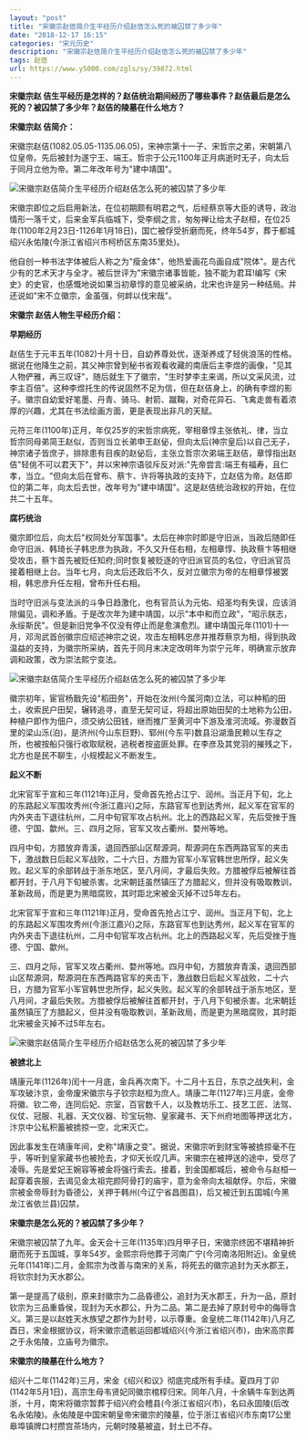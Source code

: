 ```yaml
---
layout: "post"
title: "宋徽宗赵佶简介生平经历介绍赵佶怎么死的被囚禁了多少年"
date: "2018-12-17 16:15"
categories: "宋元历史"
description: "宋徽宗赵佶简介生平经历介绍赵佶怎么死的被囚禁了多少年"
tags: 赵佶
url: https://www.y5000.com/zgls/sy/39872.html
---
```






**宋徽宗赵 佶生平经历是怎样的？赵佶统治期间经历了哪些事件？赵佶最后是怎么死的？被囚禁了多少年？赵佶的陵墓在什么地方？**

 **宋徽宗赵 佶简介：**

宋徽宗赵佶(1082.05.05-1135.06.05)，宋神宗第十一子、宋哲宗之弟，宋朝第八位皇帝。先后被封为遂宁王、端王。哲宗于公元1100年正月病逝时无子，向太后于同月立他为帝。第二年改年号为"建中靖国"。

![宋徽宗赵佶简介生平经历介绍赵佶怎么死的被囚禁了多少年](https://img.y5000.com/uploads/allimg/190109/fd749cef4c3c14a7cf1819574e83b2fa.jpg)

宋徽宗即位之后启用新法，在位初期颇有明君之气，后经蔡京等大臣的诱导，政治情形一落千丈，后来金军兵临城下，受李纲之言，匆匆禅让给太子赵桓，在位25年(1100年2月23日-1126年1月18日)，国亡被俘受折磨而死，终年54岁，葬于都城绍兴永佑陵(今浙江省绍兴市柯桥区东南35里处)。

他自创一种书法字体被后人称之为"瘦金体"，他热爱画花鸟画自成"院体"。是古代少有的艺术天才与全才。被后世评为"宋徽宗诸事皆能，独不能为君耳!编写《宋史》的史官，也感慨地说如果当初章惇的意见被采纳，北宋也许是另一种结局。并还说如"宋不立徽宗，金虽强，何衅以伐宋哉"。

 **宋徽宗 赵佶人物生平经历介绍：**

 **早期经历**

赵佶生于元丰五年(1082)十月十日，自幼养尊处优，逐渐养成了轻佻浪荡的性格。据说在他降生之前，其父神宗曾到秘书省观看收藏的南唐后主李煜的画像，"见其人物俨雅，再三叹讶"，随后就生下了徽宗，"生时梦李主来谒，所以文采风流，过李主百倍"。这种李煜托生的传说固然不足为信，但在赵佶身上，的确有李煜的影子。徽宗自幼爱好笔墨、丹青、骑马、射箭、蹴鞠，对奇花异石、飞禽走兽有着浓厚的兴趣，尤其在书法绘画方面，更是表现出非凡的天赋。

元符三年(1100年)正月，年仅25岁的宋哲宗病死，宰相章惇主张依礼、律，当立哲宗同母弟简王赵似，否则当立长弟申王赵佖，但向太后(神宗皇后)以自己无子，神宗诸子皆庶子，排除患有目疾的赵佖后，主张立哲宗次弟端王赵佶，章惇指出赵佶"轻佻不可以君天下"，并以宋神宗语驳斥反对派:"先帝尝言:端王有福寿，且仁孝，当立。"但向太后在曾布、蔡卞、许将等执政的支持下，立赵佶为帝。赵佶即位的第二年，向太后去世，改年号为"建中靖国"。这是赵佶统治政权的开始，在位共二十五年。

 **腐朽统治**

徽宗即位后，向太后"权同处分军国事"。太后在神宗时即是守旧派，当政后随即任命守旧派、韩琦长子韩忠彦为执政，不久又升任右相，左相章惇、执政蔡卞等相继受攻击，蔡卞首先被贬任知府;同时恢复被贬逐的守旧派官员的名位，守旧派官员接着相继上台。当年七月，向太后还政后不久，反对立徽宗为帝的左相章惇被罢相，韩忠彦升任左相，曾布升任右相。

当时守旧派与变法派的斗争日趋激化，也有官员认为元佑、绍圣均有失误，应该消除偏见，调和矛盾。于是改次年为建中靖国，以示"本中和而立政"，"昭示朕志，永绥斯民"。但是新旧党争不仅没有停止而是愈演愈烈。建中靖国元年(1101)十一月，邓洵武首创徽宗应绍述神宗之说，攻击左相韩忠彦并推荐蔡京为相，得到执政温益的支持，为徽宗所采纳，首先于同月末决定改明年为崇宁元年，明确宣示放弃调和政策，改为崇法熙宁变法。

![宋徽宗赵佶简介生平经历介绍赵佶怎么死的被囚禁了多少年](https://img.y5000.com/uploads/allimg/190109/12e7550e2aa41f389ad465d8b84dd0d0.jpg)

徽宗初年，宦官杨戬先设"稻田务"，开始在汝州(今属河南)立法，可以种稻的田土，收索民户田契，辗转追寻，直至无契可证，将超出原始田契的土地称为公田，种植户即作为佃户，须交纳公田钱，继而推广至黄河中下游及淮河流域。弥漫数百里的梁山泺(泊)，是济州(今山东巨野)、郓州(今东平)数县沿湖渔民赖以生存之所，也被按船只强行收取赋税，逃税者按盗匪处罪。在李彦及其党羽的摧残之下，北方也是民不聊生，小规模起义不断发生。

 **起义不断**

北宋官军于宣和三年(1121年)正月，受命首先抢占江宁、润州。当正月下旬，北上的东路起义军围攻秀州(今浙江嘉兴)之际，东路官军也到达秀州，起义军在官军的内外夹击下退往杭州，二月中旬官军攻占杭州。北上的西路起义军，先后受挫于旌德、宁国、歙州。三、四月之际，官军又攻占衢州、婺州等地。

四月中旬，方腊放弃青溪，退回西部山区帮源洞，帮源洞在东西两路官军的夹击下，激战数日后起义军战败，二十六日，方腊为官军小军官韩世忠所俘，起义失败。起义军的余部转战于浙东地区，至八月间，才最后失败。方腊被俘后被解往首都开封，于八月下旬被杀害。北宋朝廷虽然镇压了方腊起义，但并没有吸取教训，革新政局，而是更为黑暗腐败，其时距北宋被金灭掉不过5年左右。

北宋官军于宣和三年(1121年)正月，受命首先抢占江宁、润州。当正月下旬，北上的东路起义军围攻秀州(今浙江嘉兴)之际，东路官军也到达秀州，起义军在官军的内外夹击下退往杭州，二月中旬官军攻占杭州。北上的西路起义军，先后受挫于旌德、宁国、歙州。

三、四月之际，官军又攻占衢州、婺州等地。四月中旬，方腊放弃青溪，退回西部山区帮源洞，帮源洞在东西两路官军的夹击下，激战数日后起义军战败，二十六日，方腊为官军小军官韩世忠所俘，起义失败。起义军的余部转战于浙东地区，至八月间，才最后失败。方腊被俘后被解往首都开封，于八月下旬被杀害。北宋朝廷虽然镇压了方腊起义，但并没有吸取教训，革新政局，而是更为黑暗腐败，其时距北宋被金灭掉不过5年左右。

![宋徽宗赵佶简介生平经历介绍赵佶怎么死的被囚禁了多少年](https://img.y5000.com/uploads/allimg/190109/9fcd195a524fea456a25f1fee0b9ca00.jpg)

 **被掳北上**

靖康元年(1126年)闰十一月底，金兵再次南下。十二月十五日，东京之战失利，金军攻破汴京，金帝废宋徽宗与子钦宗赵桓为庶人。靖康二年(1127年)三月底，金帝将徽、钦二帝，连同后妃、宗室，百官数千人，以及教坊乐工、技艺工匠、法驾、仪仗、冠服、礼器、天文仪器、珍宝玩物、皇家藏书、天下州府地图等押送北方，汴京中公私积蓄被掳掠一空，北宋灭亡。

因此事发生在靖康年间，史称"靖康之变"。据说，宋徽宗听到财宝等被掳掠毫不在乎，等听到皇家藏书也被抢去，才仰天长叹几声。宋徽宗在被押送的途中，受尽了凌辱。先是爱妃王婉容等被金将强行索去。接着，到金国都城后，被命令与赵桓一起穿着丧服，去谒见金太祖完颜阿骨打的庙宇，意为金帝向太祖献俘。尔后，宋徽宗被金帝辱封为昏德公，关押于韩州(今辽宁省昌图县)，后又被迁到五国城(今黑龙江省依兰县)囚禁。

 **宋徽宗是怎么死的？被囚禁了多少年？**

宋徽宗被囚禁了九年。金天会十三年(1135年)四月甲子日，宋徽宗终因不堪精神折磨而死于五国城，享年54岁。金熙宗将他葬于河南广宁(今河南洛阳附近)。金皇统元年(1141年)二月，金熙宗为改善与南宋的关系，将死去的徽宗追封为天水郡王，将钦宗封为天水郡公。

第一是提高了级别，原来封徽宗为二品昏德公，追封为天水郡王，升为一品，原封钦宗为三品重昏侯，现封为天水郡公，升为二品。第二是去掉了原封号中的侮辱含义。第三是以赵姓天水族望之郡作为封号，以示尊重。金皇统二年(1142年)八月乙酉日，宋金根据协议，将宋徽宗遗骸运回都城绍兴(今浙江省绍兴市)，由宋高宗葬之于永佑陵，立庙号为徽宗。

 **宋徽宗的陵墓在什么地方？**

绍兴十二年(1142年)三月，宋金《绍兴和议》彻底完成所有手续。夏四月丁卯(1142年5月1日)，高宗生母韦贤妃同徽宗棺椁归宋。同年八月，十余辆牛车到达两浙，十月，南宋将徽宗暂葬于绍兴府会稽县(今浙江省绍兴市)，名曰永固陵(后改名永佑陵)。永佑陵是中国宋朝皇帝宋徽宗的陵墓，位于浙江省绍兴市东南17公里皋埠镇牌口村攒宫茶场内，元朝时陵墓被盗，封土已不存。
